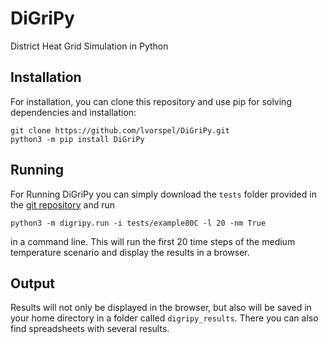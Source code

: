 # DiGriPy
District Heat Grid Simulation in Python

## Installation
For installation, you can clone this repository and use pip for solving dependencies and installation: 
```
git clone https://github.com/lvorspel/DiGriPy.git
python3 -m pip install DiGriPy
```

## Running
For Running DiGriPy you can simply download the `tests` folder provided in the [git repository](https://github.com/lvorspel/DiGriPy) and run 
```
python3 -m digripy.run -i tests/example80C -l 20 -nm True
```

in a command line. This will run the first 20 time steps of the medium temperature scenario and display the results in a browser. 

## Output
Results will not only be displayed in the browser, but also will be saved in your home directory in a folder called `digripy_results`. There you can also find spreadsheets with several results.